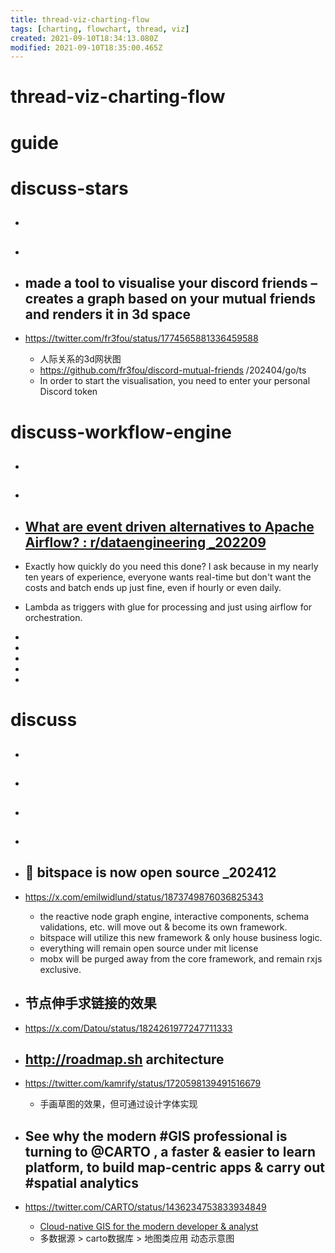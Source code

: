 ```yaml
---
title: thread-viz-charting-flow
tags: [charting, flowchart, thread, viz]
created: 2021-09-10T18:34:13.080Z
modified: 2021-09-10T18:35:00.465Z
---
```


# thread-viz-charting-flow

# guide

# discuss-stars
- ## 

- ## 

- ## made a tool to visualise your discord friends – creates a graph based on your mutual friends and renders it in 3d space
- https://twitter.com/fr3fou/status/1774565881336459588
  - 人际关系的3d网状图
  - https://github.com/fr3fou/discord-mutual-friends /202404/go/ts
  - In order to start the visualisation, you need to enter your personal Discord token

# discuss-workflow-engine
- ## 

- ## 

- ## [What are event driven alternatives to Apache Airflow? : r/dataengineering _202209](https://www.reddit.com/r/dataengineering/comments/x9jlqn/what_are_event_driven_alternatives_to_apache/)
- Exactly how quickly do you need this done? I ask because in my nearly ten years of experience, everyone wants real-time but don't want the costs and batch ends up just fine, even if hourly or even daily.

- Lambda as triggers with glue for processing and just using airflow for orchestration.

- 
- 
- 
- 
- 

# discuss
- ## 

- ## 

- ## 

- ## 

- ## 🚀 bitspace is now open source _202412
- https://x.com/emilwidlund/status/1873749876036825343
  - the reactive node graph engine, interactive components, schema validations, etc. will move out & become its own framework.
  - bitspace will utilize this new framework & only house business logic. 
  - everything will remain open source under mit license
  - mobx will be purged away from the core framework, and remain rxjs exclusive. 

- ## 节点伸手求链接的效果
- https://x.com/Datou/status/1824261977247711333

- ## http://roadmap.sh architecture
- https://twitter.com/kamrify/status/1720598139491516679
  - 手画草图的效果，但可通过设计字体实现

- ## See why the modern #GIS professional is turning to @CARTO , a faster & easier to learn platform, to build map-centric apps & carry out #spatial analytics
- https://twitter.com/CARTO/status/1436234753833934849
  - [Cloud-native GIS for the modern developer & analyst](https://carto.com/solutions/gis-software/)
  - 多数据源 > carto数据库 > 地图类应用 动态示意图
